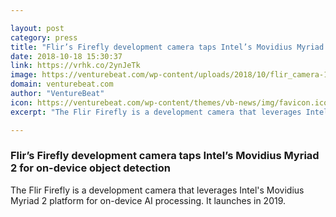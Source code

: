 ```yaml
---

layout: post
category: press
title: "Flir’s Firefly development camera taps Intel’s Movidius Myriad 2 for on-device object detection"
date: 2018-10-18 15:30:37
link: https://vrhk.co/2ynJeTk
image: https://venturebeat.com/wp-content/uploads/2018/10/flir_camera-1_waifu2x_art_noise1_scale_tta_1.png?fit=2000%2C1152&strip=all
domain: venturebeat.com
author: "VentureBeat"
icon: https://venturebeat.com/wp-content/themes/vb-news/img/favicon.ico
excerpt: "The Flir Firefly is a development camera that leverages Intel's Movidius Myriad 2 platform for on-device AI processing. It launches in 2019."

---
```


### Flir’s Firefly development camera taps Intel’s Movidius Myriad 2 for on-device object detection

The Flir Firefly is a development camera that leverages Intel's Movidius Myriad 2 platform for on-device AI processing. It launches in 2019.